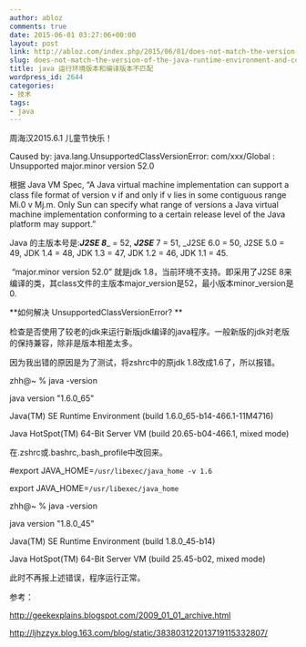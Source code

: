 ```yaml
---
author: abloz
comments: true
date: 2015-06-01 03:27:06+00:00
layout: post
link: http://abloz.com/index.php/2015/06/01/does-not-match-the-version-of-the-java-runtime-environment-and-compiler-version/
slug: does-not-match-the-version-of-the-java-runtime-environment-and-compiler-version
title: java 运行环境版本和编译版本不匹配
wordpress_id: 2644
categories:
- 技术
tags:
- java
---
```


周海汉2015.6.1 儿童节快乐！










Caused by: java.lang.UnsupportedClassVersionError: com/xxx/Global : Unsupported major.minor version 52.0










根据 Java VM Spec, “A Java virtual machine implementation can support a class file format of version v if and only if v lies in some contiguous range Mi.0 v Mj.m. Only Sun can specify what range of versions a Java virtual machine implementation conforming to a certain release level of the Java platform may support.”




Java 的主版本号是:**_J2SE 8_**_ = 52, _**_J2SE_**_ 7 = 51, _J2SE 6.0 = 50, J2SE 5.0 = 49, JDK 1.4 = 48, JDK 1.3 = 47, JDK 1.2 = 46, JDK 1.1 = 45.




 “major.minor version 52.0” 就是jdk 1.8，当前环境不支持。即采用了J2SE 8来编译的类，其class文件的主版本major_version是52，最小版本minor_version是0.













**如何解决 UnsupportedClassVersionError? **




检查是否使用了较老的jdk来运行新版jdk编译的java程序。一般新版的jdk对老版的保持兼容，除非是版本相差太多。










因为我出错的原因是为了测试，将zshrc中的原jdk 1.8改成1.6了，所以报错。




zhh@~ % java -version




java version "1.6.0_65"




Java(TM) SE Runtime Environment (build 1.6.0_65-b14-466.1-11M4716)




Java HotSpot(TM) 64-Bit Server VM (build 20.65-b04-466.1, mixed mode)







在.zshrc或.bashrc,.bash_profile中改回来。




#export JAVA_HOME=`/usr/libexec/java_home -v 1.6`







export JAVA_HOME=`/usr/libexec/java_home`










zhh@~ % java -version




java version "1.8.0_45"




Java(TM) SE Runtime Environment (build 1.8.0_45-b14)




Java HotSpot(TM) 64-Bit Server VM (build 25.45-b02, mixed mode)







此时不再报上述错误，程序运行正常。







参考：




http://geekexplains.blogspot.com/2009_01_01_archive.html




http://ljhzzyx.blog.163.com/blog/static/383803122013719115332807/
